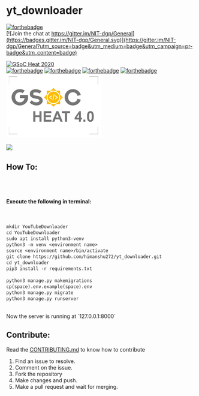 # yt_downloader

[![forthebadge](https://forthebadge.com/images/badges/made-with-python.svg)](https://forthebadge.com)
<br>
[![Join the chat at https://gitter.im/NIT-dgp/General](https://badges.gitter.im/NIT-dgp/General.svg)](https://gitter.im/NIT-dgp/General?utm_source=badge&utm_medium=badge&utm_campaign=pr-badge&utm_content=badge)
 
[![GSoC Heat 2020](https://img.shields.io/badge/GSoC%20Heat-2020-orange.svg)](https://nitdgpos.github.io/gsoc_heat)
<br>
[![forthebadge](https://forthebadge.com/images/badges/uses-html.svg)](https://forthebadge.com)
[![forthebadge](https://forthebadge.com/images/badges/uses-css.svg)](https://forthebadge.com)
[![forthebadge](https://forthebadge.com/images/badges/uses-js.svg)](https://forthebadge.com)
[![forthebadge](https://forthebadge.com/images/badges/uses-git.svg)](https://forthebadge.com)
<img src="stickgsoc.png" width="50%" height="50%">
<br><br>
![](https://github.com/lugnitdgp/yt_downloader/blob/master/ezgif-5-438488145ffc.gif)

## How To:
<br><br>

#### Execute the following in terminal:
<br>

```
mkdir YouTubeDownloader
cd YouTubeDownloader
sudo apt install python3-venv
python3 -m venv <environment name>
source <environment name>/bin/activate
git clone https://github.com/himanshu272/yt_downloader.git
cd yt_downloader
pip3 install -r requirements.txt

python3 manage.py makemigrations
cp(space).env.example(space).env
python3 manage.py migrate
python3 manage.py runserver
```
<br>
Now the server is running at `127.0.0.1:8000`

## Contribute:
Read the <a href="CONTRIBUTING.md">CONTRIBUTING.md</a> to know how to contribute
1. Find an issue to resolve.
2. Comment on the issue.
3. Fork the repository
4. Make changes and push.
5. Make a pull request and wait for merging.

